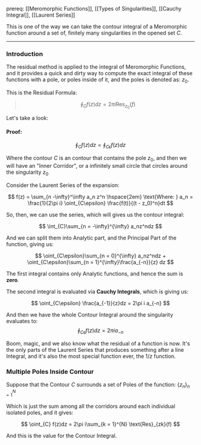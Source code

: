prereq: [[Meromorphic Functions]], [[Types of Singularities]], [[Cauchy Integral]], [[Laurent Series]]

This is one of the way we can take the contour integral of a Meromorphic function around a set of, finitely many singularities in the opened set $C$. 

---

###  Introduction 
The residual method is applied to the integral of Meromorphic Functions, and it provides a quick and dirty way to compute the exact integral of these functions with a pole, or poles inside of it, and the poles is denoted as: $z_0$. 

This is the Residual Formula: 

> $$
> \oint_C f(z)dz = 2\pi i \text{Res}_{z_0}(f)
> $$

Let's take a look: 

#### Proof: 

$$\oint_Cf(z)dz = \oint_{C\epsilon} f(z)dz$$

Where the contour $C$ is an contour that contains the pole $z_0$, and then we will have an "Inner Corridor", or a infinitely small circle that circles around the singularity $z_0$

Consider the Laurent Series of the expansion: 

$$
f(z) = \sum_{n -\infty}^\infty a_n z^n \hspace{2em} \text{Where: } a_n = 
\frac{1}{2\pi i} \oint_{C\epsilon} \frac{f(t)}{(t - z_0)^n}dt
$$

So, then, we can use the series, which will gives us the contour integral: 

$$
\int_{C}\sum_{n = -\infty}^{\infty} a_nz^ndz
$$

And we can split them into Analytic part, and the Principal Part of the function, giving us: 

$$
\oint_{C\epsilon}\sum_{n = 0}^{\infty} a_nz^ndz + \oint_{C\epsilon}\sum_{n = 1}^{\infty}\frac{a_{-n}}{z} dz
$$

The first integral contains only Analytic functions, and hence the sum is **zero**. 

The second integral is evaluated via **Cauchy Integrals**, which is giving us: 

$$
\oint_{C\epsilon} \frac{a_{-1}}{z}dz = 2\pi i a_{-n}
$$

And then we have the whole Contour Integral around the singularity evaluates to: 
$$
\oint_{C\epsilon} f(z)dz = 2\pi ia_{-n}
$$

Boom, magic, and we also know what the residual of a function is now. It's the only parts of the Laurent Series that produces something after a line Integral, and it's  also the most special function ever, the $1/z$ function. 

### Multiple Poles Inside Contour
 
Suppose that the Contour $C$ surrounds a set of Poles of the function: $\{z_n\}_{n = 1}^N$

Which is just the sum among all the corridors around each individual isolated poles, and it gives: 

$$
\oint_{C} f(z)dz = 2\pi i\sum_{k = 1}^{N} \text{Res}_{zk}(f)
$$

And this is the value for the Contour Integral. 


